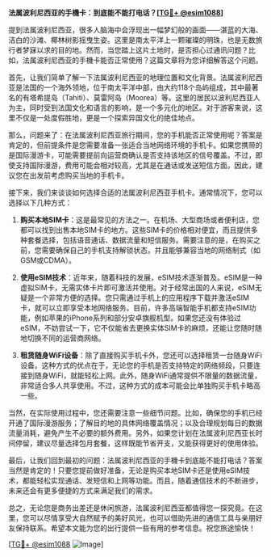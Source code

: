 **法属波利尼西亚的手機卡：到底能不能打电话？[[TG💪+ @esim1088](https://t.me/s/esim1088)]**

提到法属波利尼西亚，很多人脑海中会浮现出一幅梦幻般的画面——湛蓝的大海、洁白的沙滩、椰林树影摇曳生姿。这里是南太平洋上一颗璀璨的明珠，也是无数旅行者梦寐以求的目的地。然而，当您踏上这片土地时，是否担心过通讯问题？比如，法属波利尼西亚的手機卡能否正常使用？这篇文章将为您详细解答这个问题。

首先，让我们简单了解一下法属波利尼西亚的地理位置和文化背景。法属波利尼西亚是法国的一个海外领地，位于南太平洋中部，由大约118个岛屿组成，其中最著名的有塔希提岛（Tahiti）、莫雷阿岛（Moorea）等。这里的居民以波利尼西亚人为主，同时受到法国文化和语言的影响，是一个多元化的地区。对于游客来说，这里不仅是一处度假胜地，更是一个探索异国文化的绝佳地点。

那么，问题来了：在法属波利尼西亚旅行期间，您的手机能否正常使用呢？答案是肯定的，但前提条件是您需要准备一张适合当地网络环境的手机卡。如果您携带的是国际漫游卡，可能需要提前向运营商确认是否支持该地区的信号覆盖。不过，即使支持国际漫游，费用可能会相对较高，尤其是在通话或发送短信方面。因此，建议您在出发前考虑购买当地的手机卡。

接下来，我们来谈谈如何选择合适的法属波利尼西亚手机卡。通常情况下，您可以选择以下几种方式：

1. **购买本地SIM卡**：这是最常见的方法之一。在机场、大型商场或者便利店，您都可以找到出售本地SIM卡的地方。这些SIM卡的价格相对便宜，而且提供多种套餐选择，包括语音通话、数据流量和短信服务。需要注意的是，在购买之前，您需要确保自己的手机支持解锁状态，并且能够兼容当地的网络制式（如GSM或CDMA）。

2. **使用eSIM技术**：近年来，随着科技的发展，eSIM技术逐渐普及。eSIM是一种虚拟SIM卡，无需实体卡片即可激活并使用。对于经常出国的人来说，eSIM无疑是一个非常方便的选择。您只需通过手机上的应用程序下载并激活eSIM卡，就可以立即享受本地网络服务。目前，许多高端智能手机都支持eSIM功能，例如苹果的iPhone系列和部分安卓旗舰机型。如果您还没有体验过eSIM，不妨尝试一下，它不仅能省去更换实体SIM卡的麻烦，还能让您随时随地切换不同的运营商网络。

3. **租赁随身WiFi设备**：除了直接购买手机卡外，您还可以选择租赁一台随身WiFi设备。这种方式的优点在于，无论您的手机是否支持特定的网络频段，只要连接到随身WiFi，就能轻松上网。此外，随身WiFi通常提供不限量的数据流量，非常适合多人共享使用。不过，这种方式的成本可能会比单独购买手机卡略高一些。

当然，在实际使用过程中，您还需要注意一些细节问题。比如，确保您的手机已经开通了国际漫游服务；了解目的地的具体网络覆盖情况；以及合理规划每日的数据流量消耗，避免产生不必要的额外费用。另外，如果您计划在法属波利尼西亚长时间停留，建议尽量选择包月套餐，这样既能节省开支，又能获得更好的使用体验。

最后，让我们回到最初的问题：法属波利尼西亚的手機卡到底能不能打电话？答案当然是肯定的！只要您提前做好准备，无论是购买本地SIM卡还是使用eSIM技术，都能轻松实现通话、发短信和上网等功能。而且，随着通信技术的不断进步，未来还会有更多便捷的方式来满足我们的需求。

总之，无论您是商务出差还是休闲旅游，法属波利尼西亚都值得您一探究竟。在这里，您可以尽情享受大自然赋予的美好风光，也可以借助先进的通信工具与亲朋好友保持联系。希望本文能为您的出行提供一些有用的参考信息。祝您旅途愉快！

[[TG💪+ @esim1088](https://t.me/s/esim1088) ![Image](https://i.postimg.cc/4NQfJmqS/Snipaste-2025-05-13-00-14-12.png)]